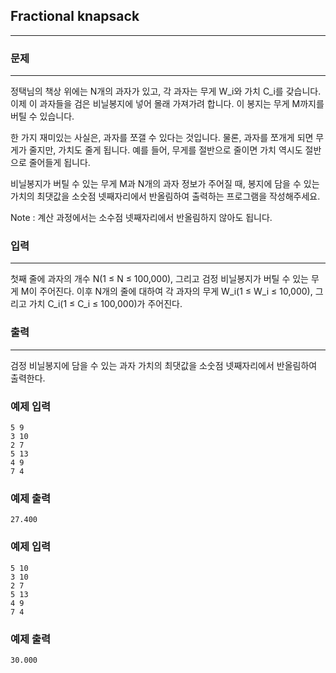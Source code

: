 ## Fractional knapsack
***
### 문제
***
정택님의 책상 위에는 N개의 과자가 있고, 각 과자는 무게 W_i와 가치 C_i를 갖습니다. 이제 이 과자들을 검은 비닐봉지에 넣어 몰래 가져가려 합니다. 이 봉지는 무게 M까지를 버틸 수 있습니다.

한 가지 재미있는 사실은, 과자를 쪼갤 수 있다는 것입니다. 물론, 과자를 쪼개게 되면 무게가 줄지만, 가치도 줄게 됩니다. 예를 들어, 무게를 절반으로 줄이면 가치 역시도 절반으로 줄어들게 됩니다.

비닐봉지가 버틸 수 있는 무게 M과 N개의 과자 정보가 주어질 때, 봉지에 담을 수 있는 가치의 최댓값을 소숫점 넷째자리에서 반올림하여 출력하는 프로그램을 작성해주세요.

Note : 계산 과정에서는 소수점 넷째자리에서 반올림하지 않아도 됩니다.


### 입력
***
첫째 줄에 과자의 개수 N(1 ≤ N ≤ 100,000), 그리고 검정 비닐봉지가 버틸 수 있는 무게 M이 주어진다. 이후 N개의 줄에 대하여 각 과자의 무게 W_i(1 ≤ W_i ≤ 10,000), 그리고 가치 C_i(1 ≤ C_i ≤ 100,000)가 주어진다.
 

### 출력
***
검정 비닐봉지에 담을 수 있는 과자 가치의 최댓값을 소숫점 넷째자리에서 반올림하여 출력한다.

### 예제 입력
```
5 9
3 10
2 7
5 13
4 9
7 4
```
### 예제 출력
```
27.400
```

### 예제 입력
```
5 10
3 10
2 7
5 13
4 9
7 4
```
### 예제 출력
```
30.000
```
